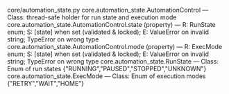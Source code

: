 
core/automation_state.py
core.automation_state.AutomationControl — Class: thread-safe holder for run state and execution mode
core.automation_state.AutomationControl.state (property) — R: RunState enum; S: [state] when set (validated & locked); E: ValueError on invalid string; TypeError on wrong type
core.automation_state.AutomationControl.mode (property) — R: ExecMode enum; S: [state] when set (validated & locked); E: ValueError on invalid string; TypeError on wrong type
core.automation_state.RunState — Class: Enum of run states {"RUNNING","PAUSED","STOPPED","UNKNOWN"}
core.automation_state.ExecMode — Class: Enum of execution modes {"RETRY","WAIT","HOME"}
